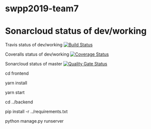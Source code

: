 # swpp2019-team7

Sonarcloud status of dev/working
=======
Travis status of dev/working
[![Build Status](https://travis-ci.org/swsnu/swpp2019-team7.svg?branch=dev%2Fworking)](https://travis-ci.org/swsnu/swpp2019-team7)

Coveralls status of dev/working
[![Coverage Status](https://coveralls.io/repos/github/swsnu/swpp2019-team7/badge.svg?branch=dev/working&service=github)](https://coveralls.io/github/swsnu/swpp2019-team7?branch=dev/working&service=github)

Sonarcloud status of master
[![Quality Gate Status](https://sonarcloud.io/api/project_badges/measure?project=swsnu_swpp2019-team7&metric=alert_status)](https://sonarcloud.io/dashboard?id=swsnu_swpp2019-team7)

cd frontend

yarn install 

yarn start

cd ../backend

pip install -r ../requirements.txt

python manage.py runserver

